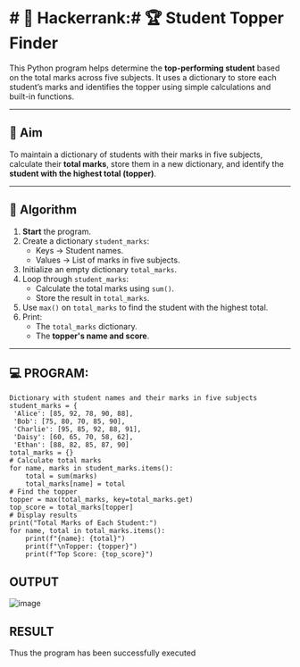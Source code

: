 # # 🔢 Hackerrank:# 🏆 Student Topper Finder

This Python program helps determine the **top-performing student** based on the total marks across five subjects. It uses a dictionary to store each student’s marks and identifies the topper using simple calculations and built-in functions.

---

## 🎯 Aim

To maintain a dictionary of students with their marks in five subjects, calculate their **total marks**, store them in a new dictionary, and identify the **student with the highest total (topper)**.

---

## 🧠 Algorithm

1. **Start** the program.
2. Create a dictionary `student_marks`:
   - Keys → Student names.
   - Values → List of marks in five subjects.
3. Initialize an empty dictionary `total_marks`.
4. Loop through `student_marks`:
   - Calculate the total marks using `sum()`.
   - Store the result in `total_marks`.
5. Use `max()` on `total_marks` to find the student with the highest total.
6. Print:
   - The `total_marks` dictionary.
   - The **topper's name and score**.

---

## 💻 PROGRAM:
```
Dictionary with student names and their marks in five subjects
student_marks = {
 'Alice': [85, 92, 78, 90, 88],
 'Bob': [75, 80, 70, 85, 90],
 'Charlie': [95, 85, 92, 88, 91],
 'Daisy': [60, 65, 70, 58, 62],
 'Ethan': [88, 82, 85, 87, 90]
total_marks = {}
# Calculate total marks
for name, marks in student_marks.items():
    total = sum(marks)
    total_marks[name] = total
# Find the topper
topper = max(total_marks, key=total_marks.get)
top_score = total_marks[topper]
# Display results
print("Total Marks of Each Student:")
for name, total in total_marks.items():
    print(f"{name}: {total}")
    print(f"\nTopper: {topper}")
    print(f"Top Score: {top_score}")
```


## OUTPUT
![image](https://github.com/user-attachments/assets/bbd5a8d3-93d8-46b5-9a26-4ef315fe0b39)


## RESULT
Thus the program has been successfully executed
